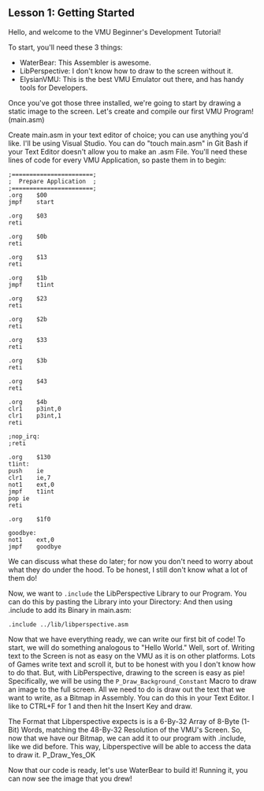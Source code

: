 ## Lesson 1: Getting Started

Hello, and welcome to the VMU Beginner's Development Tutorial!

To start, you'll need these 3 things:

- WaterBear: 	This Assembler is awesome.
- LibPerspective:	I don't know how to draw to the screen without it.
- ElysianVMU: This is the best VMU Emulator out there, and has handy tools for Developers.

Once you've got those three installed, we're going to start by drawing a static image to the screen. Let's create and compile our first VMU Program!
(main.asm)

Create main.asm in your text editor of choice; you can use anything you'd like. I'll be using Visual Studio. You can do "touch main.asm" in Git Bash if your Text Editor doesn't allow you to make an .asm File. You'll need these lines of code for every VMU Application, so paste them in to begin:

  	;=======================;
	;  Prepare Application	;
	;=======================;
  	.org	$00
	jmpf	start

	.org	$03
	reti	

	.org	$0b
	reti	
	
	.org	$13
	reti	

	.org	$1b
	jmpf	t1int
	
	.org	$23
	reti	

	.org	$2b
	reti	
	
	.org	$33
	reti	

	.org	$3b
	reti	

	.org	$43
	reti	

	.org	$4b
	clr1	p3int,0
	clr1	p3int,1
	reti

	;nop_irq:
	;reti

	.org	$130	
	t1int:
	push	ie
	clr1	ie,7
	not1	ext,0
	jmpf	t1int
	pop	ie
	reti

	.org	$1f0

	goodbye:	
	not1	ext,0
	jmpf	goodbye


We can discuss what these do later; for now you don't need to worry about what they do under the hood. To be honest, I still don't know what a lot of them do! 

Now, we want to `.include` the LibPerspective  Library to our Program. You can do this by pasting the Library into your Directory: And then using .include to add its Binary in main.asm:

	.include ../lib/libperspective.asm

Now that we have everything ready, we can write our first bit of code! To start, we will do something analogous to "Hello World." Well, sort of. Writing text to the Screen is not as easy on the VMU as it is on other platforms. Lots of Games write text and scroll it, but to be honest with you I don't know how to do that. But, with LibPerspective, drawing to the screen is easy as pie! Specifically, we will be using the `P_Draw_Background_Constant` Macro to draw an image to the full screen. All we need to do is draw out the text that we want to write, as a Bitmap in Assembly. You can do this in your Text Editor. I like to CTRL+F for 1 and then hit the Insert Key and draw. 

The Format that Libperspective expects is is a 6-By-32 Array of 8-Byte (1-Bit) Words, matching the 48-By-32 Resolution of the VMU's Screen. So, now that we have our Bitmap, we can add it to our program with .include, like we did before. This way, Libperspective will be able to access the data to draw it. P_Draw_Yes_OK

Now that our code is ready, let's use WaterBear to build it! Running it, you can now see the image that you drew!
